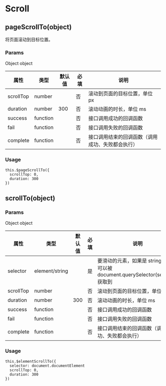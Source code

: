 # Scroll

## pageScrollTo(object)

将页面滚动到目标位置。

### Params

Object object

| 属性      | 类型     | 默认值 | 必填 | 说明                                             |
| --------- | -------- | ------ | ---- | ------------------------------------------------ |
| scrollTop | number   |        | 否   | 滚动到页面的目标位置，单位 px                    |
| duration  | number   | 300    | 否   | 滚动动画的时长，单位 ms                          |
| success   | function |        | 否   | 接口调用成功的回调函数                           |
| fail      | function |        | 否   | 接口调用失败的回调函数                           |
| complete  | function |        | 否   | 接口调用结束的回调函数（调用成功、失败都会执行） |

### Usage

```
this.$pageScrollTo({
  scrollTop: 0,
  duration: 300
})
```

## scrollTo(object)

### Params

Object object

| 属性      | 类型           | 默认值 | 必填 | 说明                                                                            |
| --------- | -------------- | ------ | ---- | ------------------------------------------------------------------------------- |
| selector  | element/string |        | 是   | 要滑动的元素，如果是 string，则为可以被 document.querySelector(selector) 获取到 |
| scrollTop | number         |        | 否   | 滚动到页面的目标位置，单位 px                                                   |
| duration  | number         | 300    | 否   | 滚动动画的时长，单位 ms                                                         |
| success   | function       |        | 否   | 接口调用成功的回调函数                                                          |
| fail      | function       |        | 否   | 接口调用失败的回调函数                                                          |
| complete  | function       |        | 否   | 接口调用结束的回调函数（调用成功、失败都会执行）                                |

### Usage

```
this.$elementScrollTo({
  selector: document.documentElement
  scrollTop: 0,
  duration: 300
})
```
